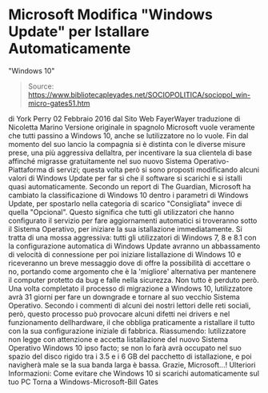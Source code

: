 # Microsoft Modifica "Windows Update" per Istallare Automaticamente 
"Windows 10"

> Source: https://www.bibliotecapleyades.net/SOCIOPOLITICA/sociopol_win-micro-gates51.htm

di York Perry
02 Febbraio 2016
dal Sito Web FayerWayer
traduzione di Nicoletta Marino
Versione originale in spagnolo
Microsoft vuole veramente che tutti passino a Windows 10, anche se lutilizzatore no lo vuole.
Fin dal momento del suo lancio la compagnia si è distinta con le diverse misure prese, una più aggressiva dellaltra, per incentivare la sua clientela di base affinché migrasse gratuitamente nel suo nuovo Sistema Operativo-Piattaforma di servizi; questa volta però si sono proposti modificando alcuni valori di Windows Update per far sì che il software si scarichi e si istalli quasi automaticamente.
Secondo un report di The Guardian, Microsoft ha cambiato la classificazione di Windows 10 dentro i parametri di Windows Update, per spostarlo nella categoria di scarico "Consigliata" invece di quella "Opcional".
Questo significa che tutti gli utilizzatori che hanno configurato il servizio per fare aggiornamenti automatici si troveranno sotto il Sistema Operativo, per iniziare la sua istallazione immediatamente.
Si tratta di una mossa aggressiva: tutti gli utilizzatori di Windows 7, 8 e 8.1 con la configurazione automatica di Windows Update avranno un abbassamento di velocità di connessione per poi iniziare listallazione di Windows 10 e riceveranno un breve messaggio dove di offre la possibilità di accettare o no, portando come argomento che è la 'migliore' alternativa per mantenere il computer protetto da bug e falle nella sicurezza.
Non tutto è perduto però.
Una volta completato il processo di migrazione a Windows 10, lutilizzatore avrà 31 giorni per fare un downgrade e tornare al suo vecchio Sistema Operativo.
Secondo i commenti di alcuni dei nostri lettori delle reti sociali, però, questo processo può provocare alcuni difetti nei drivers e nel funzionamento dellhardware, il che obbliga praticamente a ristallare il tutto con la sua configurazione iniziale di fabbrica.
Riassumendo:
lutilizzatore non legge con attenzione e accetta listallazione del nuovo Sistema Operativo Windows 10 ipso facto; se non lo farà avrà occupato nel suo spazio del disco rigido tra i 3.5 e i 6 GB del pacchetto di istallazione, e poi navigherà male se la sua banda larga è bassa.
Grazie, Microsoft...!
Ulteriori Informazioni:
Come evitare che Windows 10 si scarichi automaticamente sul tuo PC
Torna a Windows-Microsoft-Bill Gates
